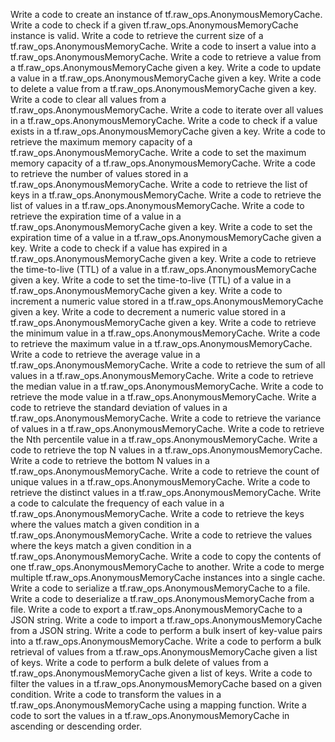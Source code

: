 Write a code to create an instance of tf.raw_ops.AnonymousMemoryCache.
Write a code to check if a given tf.raw_ops.AnonymousMemoryCache instance is valid.
Write a code to retrieve the current size of a tf.raw_ops.AnonymousMemoryCache.
Write a code to insert a value into a tf.raw_ops.AnonymousMemoryCache.
Write a code to retrieve a value from a tf.raw_ops.AnonymousMemoryCache given a key.
Write a code to update a value in a tf.raw_ops.AnonymousMemoryCache given a key.
Write a code to delete a value from a tf.raw_ops.AnonymousMemoryCache given a key.
Write a code to clear all values from a tf.raw_ops.AnonymousMemoryCache.
Write a code to iterate over all values in a tf.raw_ops.AnonymousMemoryCache.
Write a code to check if a value exists in a tf.raw_ops.AnonymousMemoryCache given a key.
Write a code to retrieve the maximum memory capacity of a tf.raw_ops.AnonymousMemoryCache.
Write a code to set the maximum memory capacity of a tf.raw_ops.AnonymousMemoryCache.
Write a code to retrieve the number of values stored in a tf.raw_ops.AnonymousMemoryCache.
Write a code to retrieve the list of keys in a tf.raw_ops.AnonymousMemoryCache.
Write a code to retrieve the list of values in a tf.raw_ops.AnonymousMemoryCache.
Write a code to retrieve the expiration time of a value in a tf.raw_ops.AnonymousMemoryCache given a key.
Write a code to set the expiration time of a value in a tf.raw_ops.AnonymousMemoryCache given a key.
Write a code to check if a value has expired in a tf.raw_ops.AnonymousMemoryCache given a key.
Write a code to retrieve the time-to-live (TTL) of a value in a tf.raw_ops.AnonymousMemoryCache given a key.
Write a code to set the time-to-live (TTL) of a value in a tf.raw_ops.AnonymousMemoryCache given a key.
Write a code to increment a numeric value stored in a tf.raw_ops.AnonymousMemoryCache given a key.
Write a code to decrement a numeric value stored in a tf.raw_ops.AnonymousMemoryCache given a key.
Write a code to retrieve the minimum value in a tf.raw_ops.AnonymousMemoryCache.
Write a code to retrieve the maximum value in a tf.raw_ops.AnonymousMemoryCache.
Write a code to retrieve the average value in a tf.raw_ops.AnonymousMemoryCache.
Write a code to retrieve the sum of all values in a tf.raw_ops.AnonymousMemoryCache.
Write a code to retrieve the median value in a tf.raw_ops.AnonymousMemoryCache.
Write a code to retrieve the mode value in a tf.raw_ops.AnonymousMemoryCache.
Write a code to retrieve the standard deviation of values in a tf.raw_ops.AnonymousMemoryCache.
Write a code to retrieve the variance of values in a tf.raw_ops.AnonymousMemoryCache.
Write a code to retrieve the Nth percentile value in a tf.raw_ops.AnonymousMemoryCache.
Write a code to retrieve the top N values in a tf.raw_ops.AnonymousMemoryCache.
Write a code to retrieve the bottom N values in a tf.raw_ops.AnonymousMemoryCache.
Write a code to retrieve the count of unique values in a tf.raw_ops.AnonymousMemoryCache.
Write a code to retrieve the distinct values in a tf.raw_ops.AnonymousMemoryCache.
Write a code to calculate the frequency of each value in a tf.raw_ops.AnonymousMemoryCache.
Write a code to retrieve the keys where the values match a given condition in a tf.raw_ops.AnonymousMemoryCache.
Write a code to retrieve the values where the keys match a given condition in a tf.raw_ops.AnonymousMemoryCache.
Write a code to copy the contents of one tf.raw_ops.AnonymousMemoryCache to another.
Write a code to merge multiple tf.raw_ops.AnonymousMemoryCache instances into a single cache.
Write a code to serialize a tf.raw_ops.AnonymousMemoryCache to a file.
Write a code to deserialize a tf.raw_ops.AnonymousMemoryCache from a file.
Write a code to export a tf.raw_ops.AnonymousMemoryCache to a JSON string.
Write a code to import a tf.raw_ops.AnonymousMemoryCache from a JSON string.
Write a code to perform a bulk insert of key-value pairs into a tf.raw_ops.AnonymousMemoryCache.
Write a code to perform a bulk retrieval of values from a tf.raw_ops.AnonymousMemoryCache given a list of keys.
Write a code to perform a bulk delete of values from a tf.raw_ops.AnonymousMemoryCache given a list of keys.
Write a code to filter the values in a tf.raw_ops.AnonymousMemoryCache based on a given condition.
Write a code to transform the values in a tf.raw_ops.AnonymousMemoryCache using a mapping function.
Write a code to sort the values in a tf.raw_ops.AnonymousMemoryCache in ascending or descending order.